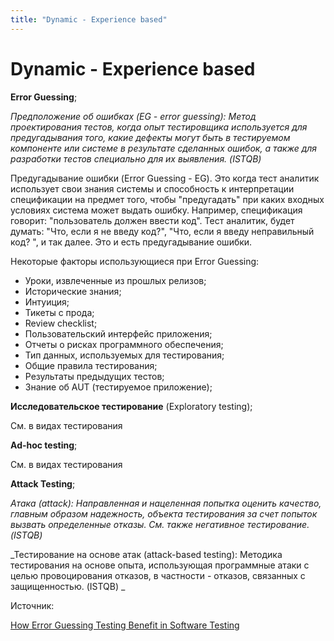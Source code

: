 ```yaml
---
title: "Dynamic - Experience based"
---
```


# Dynamic - Experience based

**Error Guessing**;

_Предположение об ошибках (EG - error guessing): Метод проектирования тестов, когда опыт тестировщика используется для предугадывания того, какие дефекты могут быть в тестируемом компоненте или системе в результате сделанных ошибок, а также для разработки тестов специально для их выявления. (ISTQB)_

Предугадывание ошибки (Error Guessing - EG). Это когда тест аналитик использует свои знания системы и способность к интерпретации спецификации на предмет того, чтобы "предугадать" при каких входных условиях система может выдать ошибку. Например, спецификация говорит: "пользователь должен ввести код". Тест аналитик, будет думать: "Что, если я не введу код?", "Что, если я введу неправильный код? ", и так далее. Это и есть предугадывание ошибки.

Некоторые факторы использующиеся при Error Guessing:

* Уроки, извлеченные из прошлых релизов;
* Исторические знания;
* Интуиция;
* Тикеты с прода;
* Review checklist;
* Пользовательский интерфейс приложения;
* Отчеты о рисках программного обеспечения;
* Тип данных, используемых для тестирования;
* Общие правила тестирования;
* Результаты предыдущих тестов;
* Знание об AUT (тестируемое приложение);

**Исследовательское тестирование** (Exploratory testing);

См. в видах тестирования

**Ad-hoc testing**;

См. в видах тестирования

**Attack Testing**;

_Атака (attack): Направленная и нацеленная попытка оценить качество, главным образом надежность, объекта тестирования за счет попыток вызвать определенные отказы. См. также негативное тестирование. (ISTQB)_

\_Тестирование на основе атак (attack-based testing): Методика тестирования на основе опыта, использующая программные атаки с целью провоцирования отказов, в частности - отказов, связанных с защищенностью. (ISTQB) \_

Источник:

[How Error Guessing Testing Benefit in Software Testing](https://medium.com/@appsierra/how-error-guessing-testing-benefit-in-software-testing-bdbd076fea33)

